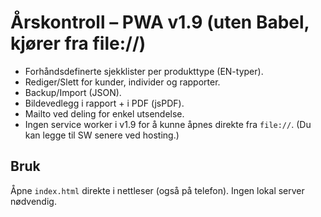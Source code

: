 # Årskontroll – PWA v1.9 (uten Babel, kjører fra file://)
- Forhåndsdefinerte sjekklister per produkttype (EN-typer).
- Rediger/Slett for kunder, individer og rapporter.
- Backup/Import (JSON).
- Bildevedlegg i rapport + i PDF (jsPDF).
- Mailto ved deling for enkel utsendelse.
- Ingen service worker i v1.9 for å kunne åpnes direkte fra `file://`. (Du kan legge til SW senere ved hosting.)

## Bruk
Åpne `index.html` direkte i nettleser (også på telefon). Ingen lokal server nødvendig.
